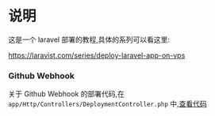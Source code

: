 # 说明

这是一个 laravel 部署的教程,具体的系列可以看这里:

https://laravist.com/series/deploy-laravel-app-on-vps

### Github Webhook

关于 Github Webhook 的部署代码,在 `app/Http/Controllers/DeploymentController.php` 中,[查看代码](https://github.com/JellyBool/laravel-ubuntu/blob/master/app/Http/Controllers/DeploymentController.php)